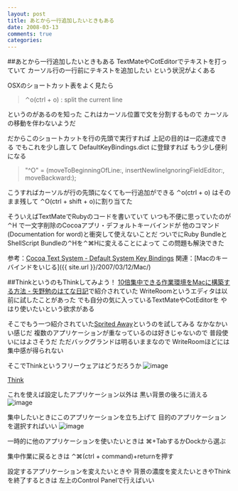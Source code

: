 ```yaml
---
layout: post
title: あとから一行追加したいときもある
date: 2008-03-13
comments: true
categories:
---
```


##あとから一行追加したいときもある
TextMateやCotEditorでテキストを打っていて
カーソル行の一行前にテキストを追加したい
という状況がよくある

OSXのショートカット表をよく見たら
> 
> &#8963;o(ctrl + o) : split the current line

というのがあるのを知った
これはカーソル位置で文を分割するもので
カーソルの移動を伴わないようだ

だからこのショートカットを行の先頭で実行すれば
上記の目的は一応達成できる
でもこれを少し直して DefaultKeyBindings.dict に登録すれば
もう少し便利になる
> 
> 	"^O" =	(moveToBeginningOfLine:, insertNewlineIgnoringFieldEditor:, moveBackward:);

こうすればカーソルが行の先頭になくても一行追加ができる
&#8963;o(ctrl + o) はそのまま残して &#8963;O(ctrl + shift + o)に割り当てた

そういえばTextMateでRubyのコードを書いていて
いつも不便に思っていたのが
&#8963;H で一文字削除のCocoaアプリ・デフォルトキーバインドが
他のコマンド(Documentation for word)と衝突して使えないことだ
ついでにRuby BundleとShellScript Bundleの&#8963;Hを&#8963;&#8984;Hに変えることによって
この問題も解決できた

参考：[Cocoa Text System - Default System Key Bindings](http://www.hcs.harvard.edu/~jrus/Site/System%20Bindings.html)
関連：[Macのキーバインドをいじる]({{ site.url }}/2007/03/12/Mac/)

##ThinkというのもThinkしてみよう！
[10倍集中できる作業環境をMacに構築する方法 - 矢野勉のはてな日記](http://d.hatena.ne.jp/t_yano/20080310/1205164488)で紹介されていた
WriteRoomというエディタは以前に試したことがあった
でも自分の気に入っているTextMateやCotEditorを
やはり使いたいという欲求がある

そこでもう一つ紹介されていた[Sprited Away](http://drikin.com/spiritedaway/)というのを試してみる
なかなかいい感じだ
複数のアプリケーションが重なっているのは好きじゃないので
普段使いにはよさそうだ
ただバックグランドは明るいままなので
WriteRoomほどには集中感が得られない

そこでThinkというフリーウェアはどうだろうか
![image](http://img.f.hatena.ne.jp/images/fotolife/k/keyesberry/20080313/20080313185145.png)

[Think](http://freeverse.com/apps/app/?id=7013&view=overview)

これを使えば設定したアプリケーション以外は
黒い背景の後ろに消える
![image](http://img.f.hatena.ne.jp/images/fotolife/k/keyesberry/20080313/20080313185548.png)


集中したいときにこのアプリケーションを立ち上げて
目的のアプリケーションを選択すればいい
![image](http://img.f.hatena.ne.jp/images/fotolife/k/keyesberry/20080313/20080313185143.png)


一時的に他のアプリケーションを使いたいときは
&#8984;+TabするかDockから選ぶ

集中作業に戻るときは
&#8963;&#8984;(ctrl + command)+returnを押す

設定するアプリケーションを変えたいときや
背景の濃度を変えたいときやThinkを終了するときは
左上のControl Panelで行えばいい
